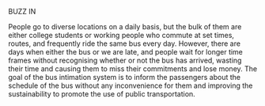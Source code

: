 BUZZ IN

People go to diverse locations on a daily basis, but the bulk of them are either college students or working people who commute at set times, routes, and frequently ride the same bus every day. However, there are days when either the bus or we are late, and people wait for longer time frames without recognising whether or not the bus has arrived, wasting their time and causing them to miss their commitments and lose money. 
The goal of the bus intimation system is to  inform the passengers about the schedule of the bus without any inconvenience for them and improving the sustainability to promote the use of public transportation.
